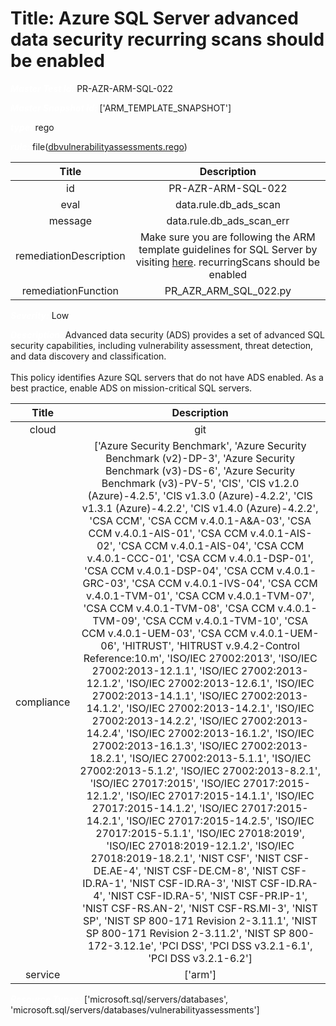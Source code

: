 



# Title: Azure SQL Server advanced data security recurring scans should be enabled


***<font color="white">Master Test Id:</font>*** PR-AZR-ARM-SQL-022

***<font color="white">Master Snapshot Id:</font>*** ['ARM_TEMPLATE_SNAPSHOT']

***<font color="white">type:</font>*** rego

***<font color="white">rule:</font>*** file([dbvulnerabilityassessments.rego])  
  
  
  
  

|Title|Description|
| :---: | :---: |
|id|PR-AZR-ARM-SQL-022|
|eval|data.rule.db_ads_scan|
|message|data.rule.db_ads_scan_err|
|remediationDescription|Make sure you are following the ARM template guidelines for SQL Server by visiting <a href='https://docs.microsoft.com/en-us/azure/templates/microsoft.sql/2017-03-01-preview/servers/databases/vulnerabilityassessments' target='_blank'>here</a>. recurringScans should be enabled|
|remediationFunction|PR_AZR_ARM_SQL_022.py|


***<font color="white">Severity:</font>*** Low

***<font color="white">Description:</font>*** Advanced data security (ADS) provides a set of advanced SQL security capabilities, including vulnerability assessment, threat detection, and data discovery and classification.<br><br>This policy identifies Azure SQL servers that do not have ADS enabled. As a best practice, enable ADS on mission-critical SQL servers.  
  
  

|Title|Description|
| :---: | :---: |
|cloud|git|
|compliance|['Azure Security Benchmark', 'Azure Security Benchmark (v2)-DP-3', 'Azure Security Benchmark (v3)-DS-6', 'Azure Security Benchmark (v3)-PV-5', 'CIS', 'CIS v1.2.0 (Azure)-4.2.5', 'CIS v1.3.0 (Azure)-4.2.2', 'CIS v1.3.1 (Azure)-4.2.2', 'CIS v1.4.0 (Azure)-4.2.2', 'CSA CCM', 'CSA CCM v.4.0.1-A&A-03', 'CSA CCM v.4.0.1-AIS-01', 'CSA CCM v.4.0.1-AIS-02', 'CSA CCM v.4.0.1-AIS-04', 'CSA CCM v.4.0.1-CCC-01', 'CSA CCM v.4.0.1-DSP-01', 'CSA CCM v.4.0.1-DSP-04', 'CSA CCM v.4.0.1-GRC-03', 'CSA CCM v.4.0.1-IVS-04', 'CSA CCM v.4.0.1-TVM-01', 'CSA CCM v.4.0.1-TVM-07', 'CSA CCM v.4.0.1-TVM-08', 'CSA CCM v.4.0.1-TVM-09', 'CSA CCM v.4.0.1-TVM-10', 'CSA CCM v.4.0.1-UEM-03', 'CSA CCM v.4.0.1-UEM-06', 'HITRUST', 'HITRUST v.9.4.2-Control Reference:10.m', 'ISO/IEC 27002:2013', 'ISO/IEC 27002:2013-12.1.1', 'ISO/IEC 27002:2013-12.1.2', 'ISO/IEC 27002:2013-12.6.1', 'ISO/IEC 27002:2013-14.1.1', 'ISO/IEC 27002:2013-14.1.2', 'ISO/IEC 27002:2013-14.2.1', 'ISO/IEC 27002:2013-14.2.2', 'ISO/IEC 27002:2013-14.2.4', 'ISO/IEC 27002:2013-16.1.2', 'ISO/IEC 27002:2013-16.1.3', 'ISO/IEC 27002:2013-18.2.1', 'ISO/IEC 27002:2013-5.1.1', 'ISO/IEC 27002:2013-5.1.2', 'ISO/IEC 27002:2013-8.2.1', 'ISO/IEC 27017:2015', 'ISO/IEC 27017:2015-12.1.2', 'ISO/IEC 27017:2015-14.1.1', 'ISO/IEC 27017:2015-14.1.2', 'ISO/IEC 27017:2015-14.2.1', 'ISO/IEC 27017:2015-14.2.5', 'ISO/IEC 27017:2015-5.1.1', 'ISO/IEC 27018:2019', 'ISO/IEC 27018:2019-12.1.2', 'ISO/IEC 27018:2019-18.2.1', 'NIST CSF', 'NIST CSF-DE.AE-4', 'NIST CSF-DE.CM-8', 'NIST CSF-ID.RA-1', 'NIST CSF-ID.RA-3', 'NIST CSF-ID.RA-4', 'NIST CSF-ID.RA-5', 'NIST CSF-PR.IP-1', 'NIST CSF-RS.AN-2', 'NIST CSF-RS.MI-3', 'NIST SP', 'NIST SP 800-171 Revision 2-3.11.1', 'NIST SP 800-171 Revision 2-3.11.2', 'NIST SP 800-172-3.12.1e', 'PCI DSS', 'PCI DSS v3.2.1-6.1', 'PCI DSS v3.2.1-6.2']|
|service|['arm']|


***<font color="white">Resource Types:</font>*** ['microsoft.sql/servers/databases', 'microsoft.sql/servers/databases/vulnerabilityassessments']


[dbvulnerabilityassessments.rego]: https://github.com/prancer-io/prancer-compliance-test/tree/master/azure/iac/dbvulnerabilityassessments.rego
